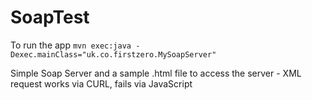 SoapTest
========
To run the app `mvn exec:java -Dexec.mainClass="uk.co.firstzero.MySoapServer"`

Simple Soap Server and a sample .html file to access the server - XML request works via CURL, fails via JavaScript
